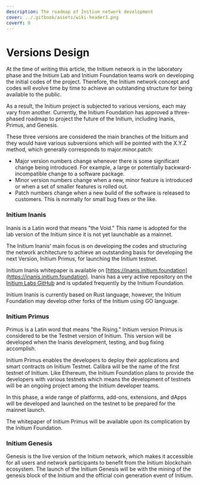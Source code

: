 ```yaml
---
description: The roadmap of Initium network development
cover: ../.gitbook/assets/wiki-header3.png
coverY: 0
---
```


# Versions Design

At the time of writing this article, the Initium network is in the laboratory phase and the Initium Lab and Initium Foundation teams work on developing the initial codes of the project. Therefore, the Initium network concept and codes will evolve time by time to achieve an outstanding structure for being available to the public.&#x20;

As a result, the Initium project is subjected to various versions, each may vary from another. Currently, the Initium Foundation has approved a three-phased roadmap to project the future of the Initium, including Inanis, Primus, and Genesis.&#x20;

These three versions are considered the main branches of the Initium and they would have various subversions which will be pointed with the X.Y.Z method, which generally corresponds to major.minor.patch:

* Major version numbers change whenever there is some significant change being introduced. For example, a large or potentially backward-incompatible change to a software package.
* Minor version numbers change when a new, minor feature is introduced or when a set of smaller features is rolled out.
* Patch numbers change when a new build of the software is released to customers. This is normally for small bug fixes or the like.

### Initium Inanis&#x20;

Inanis is a Latin word that means "the Void." This name is adopted for the lab version of the Initium since it is not yet launchable as a mainnet.&#x20;

The Initium Inanis' main focus is on developing the codes and structuring the network architecture to achieve an outstanding basis for developing the next Version, Initium Primus, for launching the Initium testnet.&#x20;

Initium Inanis whitepaper is available on [https://inanis.initium.foundation](https://inanis.initium.foundation). Inanis has a very active repository on the [Initium Labs GitHub](https://github.com/Initium-Labs) and is updated frequently by the Initium Foundation.&#x20;

Initium Inanis is currently based on Rust language, however, the Initium Foundation may develop other forks of the Initium using GO language.&#x20;

### Initium Primus&#x20;

Primus is a Latin word that means "the Rising." Initium version Primus is considered to be the Testnet version of Initium. This version will be developed when the Inanis development, testing, and bug fixing accomplish.&#x20;

Initium Primus enables the developers to deploy their applications and smart contracts on Initium Testnet. Calibra will be the name of the first testnet of Initium. Like Ethereum, the Initium Foundation plans to provide the developers with various testnets which means the development of testnets will be an ongoing project among the Initium developer teams.&#x20;

In this phase, a wide range of platforms, add-ons, extensions, and dApps will be developed and launched on the testnet to be prepared for the mainnet launch.&#x20;

The whitepaper of Initium Primus will be available upon its complication by the Initium Foundation.&#x20;

### Initium Genesis

Genesis is the live version of the Initium network, which makes it accessible for all users and network participants to benefit from the Initium blockchain ecosystem. The launch of the Initium Genesis will be with the mining of the genesis block of the Initium and the official coin generation event of Initium.
